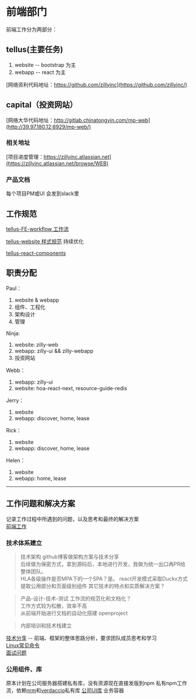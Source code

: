 # 前端部门
前端工作分为两部分：  
## tellus(主要任务)
1. website -- bootstrap 为主
2. webapp -- react 为主

[网络资利代码地址：https://github.com/zillyinc](https://github.com/zillyinc/)  

## capital（投资网站）
[网络大华代码地址：http://gitlab.chinatongyin.com/mp-web](http://39.97.180.12:8929/mp-web/)   

### 相关地址
[项目进度管理：https://zillyinc.atlassian.net](https://zillyinc.atlassian.net/browse/WEB)

### 产品文档
每个项目PM或UI 会发到slack里

## 工作规范
[tellus-FE-workflow 工作流](md/workflow.md)  

[tellus-website 样式规范](md/web-standard.md)     持续优化  

[tellus-react-components](md/react-components.md)   

## 职责分配
Paul：  
1. website & webapp
2. 组件、工程化
3. 架构设计
4. 管理

Ninja:  
1. website: zilly-web
2. webapp: zilly-ui && zilly-webapp
3. 投资网站

Webb： 
1. webapp: zilly-ui
2. website: hoa-react-next, resource-guide-redis

Jerry：
1. website
2. webapp: discover, home, lease

Rick： 
1. website
2. webapp: discover, home, lease

Helen： 
1. website
2. webapp: home, lease

------------------

## 工作问题和解决方案
记录工作过程中所遇到的问题，以及思考和最终的解决方案  
[前端工作](md/work.md)   

### 技术体系建立
> 技术架构
github博客做架构方案与技术分享  
后续做为保密方式，拿到源码后，本地进行开发，我做为统一出口再PR给整体团队。  
HLA各级操作是否MPA下的一个SPA？是。
react开发模式采取Duckx方式  
提取公用部分和页面级别组件
其它技术的特点和实质解决方案？

> 产品-设计-技术-测试
工作流的规范化和文档化？  
工作方式较为松散，效率不高  
从前端开始进行文档的自动化搭建
openproject  

> 内部培训和技术栈建立

[技术分享](md/README.md) -- 前端、框架的整体思路分析，要求团队成员思考和学习  
[Linux常见命令](md/linux-command.md)  
[面试问题](md/interview.md)

### 公用组件、库
原本计划在公司服务器搭建私有库，没有资源现在直接发版到npm
私有npm工作流，依赖[nrm](md/nrm.md)和[verdaccio](md/sinopia.md)私有库
[公司UI库](http://47.104.181.211/)
业务容器

### 
